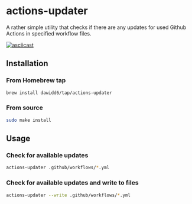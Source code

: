 # actions-updater

A rather simple utility that checks if there are any updates for used Github Actions in specified workflow files.

[![asciicast](https://asciinema.org/a/fV29jfCVcwza1uWlYrwyXHaWG.svg)](https://asciinema.org/a/fV29jfCVcwza1uWlYrwyXHaWG)

## Installation

### From Homebrew tap

```sh
brew install dawidd6/tap/actions-updater
```

### From source

```sh
sudo make install
```

## Usage

### Check for available updates

```sh
actions-updater .github/workflows/*.yml
```

### Check for available updates and write to files

```sh
actions-updater --write .github/workflows/*.yml
```
